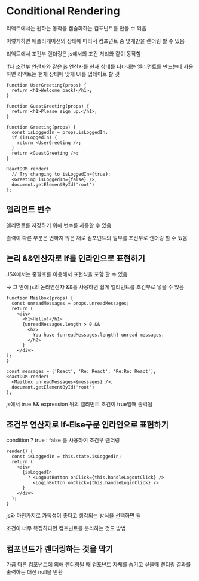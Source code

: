 # Conditional Rendering

리액트에서는 원하는 동작을 캡슐화하는 컴포넌트를 만들 수 읶음

이렇게하면 애플리케이션의 상태에 따라서 컴포넌트 중 몇개만을 렌더링 할 수 있음

리액트에서 조건부 렌더링은 js에서의 조건 처리와 같이 동작함

if나 조건부 연산자와 같은 js 연산자를 현재 상태를 나타내는 엘리먼트를 만드는데 사용하면 리액트는 현재 상태에 맞게 UI를 업데이트 할 것

```
function UserGreeting(props) {
  return <h1>Welcome back!</h1>;
}

function GuestGreeting(props) {
  return <h1>Please sign up.</h1>;
}

function Greeting(props) {
  const isLoggedIn = props.isLoggedIn;
  if (isLoggedIn) {
    return <UserGreeting />;
  }
  return <GuestGreeting />;
}

ReactDOM.render(
  // Try changing to isLoggedIn={true}:
  <Greeting isLoggedIn={false} />,
  document.getElementById('root')
);
```

## 엘리먼트 변수

엘리먼트를 저장하기 위해 변수를 사용할 수 있음

출력이 다른 부분은 변하지 않은 채로 컴포넌트의 일부를 조건부로 렌더링 할 수 있음

## 논리 &&연산자로 If를 인라인으로 표현하기

JSX에서는 중괄호를 이용해서 표현식을 포함 할 수 있음 

→ 그 안에 js의 논리연산자 &&를 사용하면 쉽게 엘리먼트를 조건부로 넣을 수 있음

```
function Mailbox(props) {
  const unreadMessages = props.unreadMessages;
  return (
    <div>
      <h1>Hello!</h1>
      {unreadMessages.length > 0 &&
        <h2>
          You have {unreadMessages.length} unread messages.
        </h2>
      }
    </div>
);
}

const messages = ['React', 'Re: React', 'Re:Re: React'];
ReactDOM.render(
  <Mailbox unreadMessages={messages} />,
  document.getElementById('root')
);
```

js에서 true && expression 뒤의 엘리먼트 조건이 true일때 출력됨

## 조건부 연산자로 If-Else구문 인라인으로 표현하기

condition ? true : false 를 사용하여 조건부 렌더링

```
render() {
  const isLoggedIn = this.state.isLoggedIn;
  return (
    <div>
      {isLoggedIn
        ? <LogoutButton onClick={this.handleLogoutClick} />
        : <LoginButton onClick={this.handleLoginClick} />
      }
    </div>
  );
}
```

js와 마찬가지로 가독성이 좋다고 생각되는 방식을 선택하면 됨

조건이 너무 복잡하다면 컴포넌트를 분리하는 것도 방법

## 컴포넌트가 렌더링하는 것을 막기

가끔 다른 컴포넌트에 의해 렌더링될 때 컴포넌트 자체를 숨기고 싶을때 렌더링 결과를 출력하는 대신 null을 반환